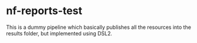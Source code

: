 # nf-reports-test

This is a dummy pipeline which basically publishes all the resources into the results folder, but implemented using DSL2.
